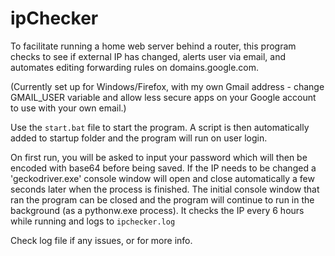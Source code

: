 # ipChecker
To facilitate running a home web server behind a router, this program checks to see if external IP has changed, alerts user via email, and automates editing forwarding rules on domains.google.com.

(Currently set up for Windows/Firefox, with my own Gmail address - change GMAIL_USER variable and allow less secure apps on your Google account to use with your own email.)

Use the `start.bat` file to start the program. A script is then automatically added to startup folder and the program will run on user login.

On first run, you will be asked to input your password which will then be encoded with base64 before being saved. If the IP needs to be changed a 'geckodriver.exe' console window will open and close automatically a few seconds later when the process is finished. The initial console window that ran the program can be closed and the program will continue to run in the background (as a pythonw.exe process). It checks the IP every 6 hours while running and logs to `ipchecker.log`

Check log file if any issues, or for more info.
